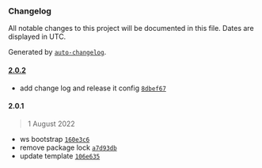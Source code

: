 ### Changelog

All notable changes to this project will be documented in this file. Dates are displayed in UTC.

Generated by [`auto-changelog`](https://github.com/CookPete/auto-changelog).

#### [2.0.2](https://github.com/KarmaBlackshaw/node-koa-boilerplate/compare/2.0.1...2.0.2)

- add change log and release it config [`8dbef67`](https://github.com/KarmaBlackshaw/node-koa-boilerplate/commit/8dbef6743367009f75fb966079fa1af87c9303ca)

#### 2.0.1

> 1 August 2022

- ws bootstrap [`160e3c6`](https://github.com/KarmaBlackshaw/node-koa-boilerplate/commit/160e3c6e89c9f3a17cf140e4c1e51948a4a5023d)
- remove package lock [`a7d93db`](https://github.com/KarmaBlackshaw/node-koa-boilerplate/commit/a7d93db99b72561188ec28d7803812b9a89fd539)
- update template [`106e635`](https://github.com/KarmaBlackshaw/node-koa-boilerplate/commit/106e63511205f9f363cd6a497d79d15f29a4d810)
